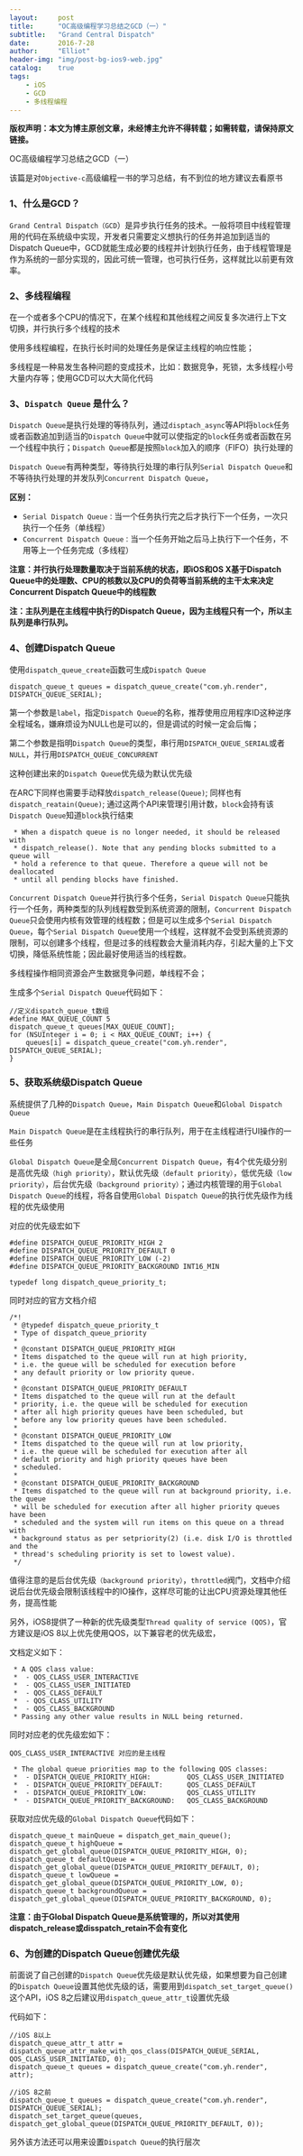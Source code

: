```yaml
---
layout:     post
title:      "OC高级编程学习总结之GCD（一）"
subtitle:   "Grand Central Dispatch"
date:       2016-7-28
author:     "Elliot"
header-img: "img/post-bg-ios9-web.jpg"
catalog:    true
tags:
    - iOS
    - GCD
    - 多线程编程
---
```


**版权声明：本文为博主原创文章，未经博主允许不得转载；如需转载，请保持原文链接。**

OC高级编程学习总结之GCD（一）

该篇是对`Objective-c`高级编程一书的学习总结，有不到位的地方建议去看原书

### 1、什么是GCD？

`Grand Central Dispatch（GCD`）是异步执行任务的技术。一般将项目中线程管理用的代码在系统级中实现，开发者只需要定义想执行的任务并追加到适当的Dispatch Queue中，GCD就能生成必要的线程并计划执行任务，由于线程管理是作为系统的一部分实现的，因此可统一管理，也可执行任务，这样就比以前更有效率。

### 2、多线程编程

在一个或者多个CPU的情况下，在某个线程和其他线程之间反复多次进行上下文切换，并行执行多个线程的技术

使用多线程编程，在执行长时间的处理任务是保证主线程的响应性能；

多线程是一种易发生各种问题的变成技术，比如：数据竞争，死锁，太多线程小号大量内存等；使用GCD可以大大简化代码

### 3、`Dispatch Queue` 是什么？

`Dispatch Queue`是执行处理的等待队列，通过`disptach_async`等API将`block`任务或者函数追加到适当的`Dispatch Queue`中就可以使指定的`bloc`k任务或者函数在另一个线程中执行；`Dispatch Queue`都是按照`block`加入的顺序（FIFO）执行处理的

`Dispatch Queue`有两种类型，等待执行处理的串行队列`Serial Dispatch Queue`和不等待执行处理的并发队列`Concurrent Dispatch Queue`，

**区别：**

- `Serial Dispatch Queue：`当一个任务执行完之后才执行下一个任务，一次只执行一个任务（单线程）
- `Concurrent Dispatch Queue：`当一个任务开始之后马上执行下一个任务，不用等上一个任务完成（多线程）

**注意：并行执行处理数量取决于当前系统的状态，即iOS和OS X基于Dispatch Queue中的处理数、CPU的核数以及CPU的负荷等当前系统的主干太来决定Concurrent Dispatch Queue中的线程数**

**注：主队列是在主线程中执行的Dispatch Queue，因为主线程只有一个，所以主队列是串行队列。**

### 4、创建Dispatch Queue

使用`dispatch_queue_create`函数可生成`Dispatch Queue`

```objective_c
dispatch_queue_t queues = dispatch_queue_create("com.yh.render", DISPATCH_QUEUE_SERIAL);
```

第一个参数是`label`，指定`Dispatch Queue`的名称，推荐使用应用程序ID这种逆序全程域名，嫌麻烦设为NULL也是可以的，但是调试的时候一定会后悔；

第二个参数是指明`Dispatch Queue`的类型，串行用`DISPATCH_QUEUE_SERIAL`或者`NULL`，并行用`DISPATCH_QUEUE_CONCURRENT`

这种创建出来的`Dispatch Queue`优先级为默认优先级

在ARC下同样也需要手动释放`dispatch_release(Queue)`;
同样也有`dispatch_reatain(Queue)`;
通过这两个API来管理引用计数，`block`会持有该`Dispatch Queue`知道`block`执行结束

```objective_c
 * When a dispatch queue is no longer needed, it should be released with
 * dispatch_release(). Note that any pending blocks submitted to a queue will
 * hold a reference to that queue. Therefore a queue will not be deallocated
 * until all pending blocks have finished.
```

`Concurrent Dispatch Queue`并行执行多个任务，`Serial Dispatch Queue`只能执行一个任务，两种类型的队列线程数受到系统资源的限制，`Concurrent Dispatch Queue`只会使用内核有效管理的线程数；但是可以生成多个`Serial Dispatch Queue`，每个`Serial Dispatch Queue`使用一个线程，这样就不会受到系统资源的限制，可以创建多个线程，但是过多的线程数会大量消耗内存，引起大量的上下文切换，降低系统性能；因此最好使用适当的线程数。

多线程操作相同资源会产生数据竞争问题，单线程不会；

生成多个`Serial Dispatch Queue`代码如下：

```objective_c
//定义dispatch_queue_t数组
#define MAX_QUEUE_COUNT 5
dispatch_queue_t queues[MAX_QUEUE_COUNT];
for (NSUInteger i = 0; i < MAX_QUEUE_COUNT; i++) {
	queues[i] = dispatch_queue_create("com.yh.render", DISPATCH_QUEUE_SERIAL);			
}
```

### 5、获取系统级Dispatch Queue

系统提供了几种的`Dispatch Queue`，`Main Dispatch Queue`和`Global Dispatch Queue`

`Main Dispatch Queue`是在主线程执行的串行队列，用于在主线程进行UI操作的一些任务

`Global Dispatch Queue`是全局`Concurrent Dispatch Queue`，有4个优先级分别是高优先级`（high priority）`，默认优先级`（default priority）`，低优先级`（low priority）`，后台优先级`（background priority）`；通过内核管理的用于`Global Dispatch Queue`的线程，将各自使用`Global Dispatch Queue`的执行优先级作为线程的优先级使用

对应的优先级宏如下

```objective_c
#define DISPATCH_QUEUE_PRIORITY_HIGH 2
#define DISPATCH_QUEUE_PRIORITY_DEFAULT 0
#define DISPATCH_QUEUE_PRIORITY_LOW (-2)
#define DISPATCH_QUEUE_PRIORITY_BACKGROUND INT16_MIN

typedef long dispatch_queue_priority_t;
```

同时对应的官方文档介绍

```objective_c
/*!
 * @typedef dispatch_queue_priority_t
 * Type of dispatch_queue_priority
 *
 * @constant DISPATCH_QUEUE_PRIORITY_HIGH
 * Items dispatched to the queue will run at high priority,
 * i.e. the queue will be scheduled for execution before
 * any default priority or low priority queue.
 *
 * @constant DISPATCH_QUEUE_PRIORITY_DEFAULT
 * Items dispatched to the queue will run at the default
 * priority, i.e. the queue will be scheduled for execution
 * after all high priority queues have been scheduled, but
 * before any low priority queues have been scheduled.
 *
 * @constant DISPATCH_QUEUE_PRIORITY_LOW
 * Items dispatched to the queue will run at low priority,
 * i.e. the queue will be scheduled for execution after all
 * default priority and high priority queues have been
 * scheduled.
 *
 * @constant DISPATCH_QUEUE_PRIORITY_BACKGROUND
 * Items dispatched to the queue will run at background priority, i.e. the queue
 * will be scheduled for execution after all higher priority queues have been
 * scheduled and the system will run items on this queue on a thread with
 * background status as per setpriority(2) (i.e. disk I/O is throttled and the
 * thread's scheduling priority is set to lowest value).
 */
```

值得注意的是后台优先级`（background priority）`，`throttled`阀门，文档中介绍说后台优先级会限制该线程中的IO操作，这样尽可能的让出CPU资源处理其他任务，提高性能

另外，iOS8提供了一种新的优先级类型`Thread quality of service (QOS)`，官方建议是iOS 8以上优先使用QOS，以下兼容老的优先级宏，

文档定义如下：

```objectvive_c
 * A QOS class value:
 *  - QOS_CLASS_USER_INTERACTIVE
 *  - QOS_CLASS_USER_INITIATED
 *  - QOS_CLASS_DEFAULT
 *  - QOS_CLASS_UTILITY
 *  - QOS_CLASS_BACKGROUND
 * Passing any other value results in NULL being returned.
```

同时对应老的优先级宏如下：

```objective_c
QOS_CLASS_USER_INTERACTIVE 对应的是主线程

 * The global queue priorities map to the following QOS classes:
 *  - DISPATCH_QUEUE_PRIORITY_HIGH:         QOS_CLASS_USER_INITIATED
 *  - DISPATCH_QUEUE_PRIORITY_DEFAULT:      QOS_CLASS_DEFAULT
 *  - DISPATCH_QUEUE_PRIORITY_LOW:          QOS_CLASS_UTILITY
 *  - DISPATCH_QUEUE_PRIORITY_BACKGROUND:   QOS_CLASS_BACKGROUND
```

获取对应优先级的`Global Dispatch Queue`代码如下：

```objective_c
dispatch_queue_t mainQueue = dispatch_get_main_queue();
dispatch_queue_t highQueue = dispatch_get_global_queue(DISPATCH_QUEUE_PRIORITY_HIGH, 0);
dispatch_queue_t defaultQueue = dispatch_get_global_queue(DISPATCH_QUEUE_PRIORITY_DEFAULT, 0);
dispatch_queue_t lowQueue = dispatch_get_global_queue(DISPATCH_QUEUE_PRIORITY_LOW, 0);
dispatch_queue_t backgroundQueue = dispatch_get_global_queue(DISPATCH_QUEUE_PRIORITY_BACKGROUND, 0);
```

**注意：由于Global Dispatch Queue是系统管理的，所以对其使用dispatch_release或disspatch_retain不会有变化**

### 6、为创建的Dispatch Queue创建优先级

前面说了自己创建的`Dispatch Queue`优先级是默认优先级，如果想要为自己创建的`Dispatch Queue`设置其他优先级的话，需要用到`dispatch_set_target_queue()`这个API，iOS 8之后建议用`dispatch_queue_attr_t`设置优先级

代码如下：

```objective_c
//iOS 8以上
dispatch_queue_attr_t attr = dispatch_queue_attr_make_with_qos_class(DISPATCH_QUEUE_SERIAL, QOS_CLASS_USER_INITIATED, 0);
dispatch_queue_t queues = dispatch_queue_create("com.yh.render", attr);

//iOS 8之前
dispatch_queue_t queues = dispatch_queue_create("com.yh.render", DISPATCH_QUEUE_SERIAL);
dispatch_set_target_queue(queues, dispatch_get_global_queue(DISPATCH_QUEUE_PRIORITY_DEFAULT, 0));
```

另外该方法还可以用来设置`Dispatch Queue`的执行层次
